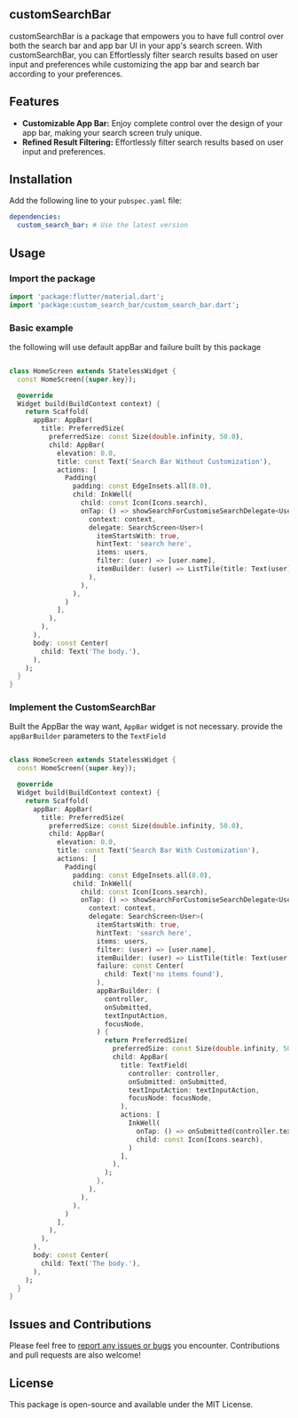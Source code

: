 ## customSearchBar

customSearchBar is a package that empowers you to have full control over both the search bar and app bar UI in your app's search screen. With customSearchBar, you can Effortlessly filter search results based on user input and preferences while customizing the app bar and search bar according to your preferences.

## Features

- **Customizable App Bar:** Enjoy complete control over the design of your app bar, making your search screen truly unique.
- **Refined Result Filtering:** Effortlessly filter search results based on user input and preferences.

## Installation

Add the following line to your `pubspec.yaml` file:

```yaml
dependencies:
  custom_search_bar: # Use the latest version
```

## Usage

### Import the package

```dart
import 'package:flutter/material.dart';
import 'package:custom_search_bar/custom_search_bar.dart';
```

### Basic example

the following will use default appBar and failure built by this package

```dart

class HomeScreen extends StatelessWidget {
  const HomeScreen({super.key});

  @override
  Widget build(BuildContext context) {
    return Scaffold(
      appBar: AppBar(
        title: PreferredSize(
          preferredSize: const Size(double.infinity, 50.0),
          child: AppBar(
            elevation: 0.0,
            title: const Text('Search Bar Without Customization'),
            actions: [
              Padding(
                padding: const EdgeInsets.all(8.0),
                child: InkWell(
                  child: const Icon(Icons.search),
                  onTap: () => showSearchForCustomiseSearchDelegate<User>(
                    context: context,
                    delegate: SearchScreen<User>(
                      itemStartsWith: true,
                      hintText: 'search here',
                      items: users,
                      filter: (user) => [user.name],
                      itemBuilder: (user) => ListTile(title: Text(user)),
                    ),
                  ),
                ),
              )
            ],
          ),
        ),
      ),
      body: const Center(
        child: Text('The body.'),
      ),
    );
  }
}

```

### Implement the CustomSearchBar

Built the AppBar the way want, `AppBar` widget is not necessary.
provide the `appBarBuilder` parameters to the `TextField`

```dart

class HomeScreen extends StatelessWidget {
  const HomeScreen({super.key});

  @override
  Widget build(BuildContext context) {
    return Scaffold(
      appBar: AppBar(
        title: PreferredSize(
          preferredSize: const Size(double.infinity, 50.0),
          child: AppBar(
            elevation: 0.0,
            title: const Text('Search Bar With Customization'),
            actions: [
              Padding(
                padding: const EdgeInsets.all(8.0),
                child: InkWell(
                  child: const Icon(Icons.search),
                  onTap: () => showSearchForCustomiseSearchDelegate<User>(
                    context: context,
                    delegate: SearchScreen<User>(
                      itemStartsWith: true,
                      hintText: 'search here',
                      items: users,
                      filter: (user) => [user.name],
                      itemBuilder: (user) => ListTile(title: Text(user.name)),
                      failure: const Center(
                        child: Text('no items found'),
                      ),
                      appBarBuilder: (
                        controller,
                        onSubmitted,
                        textInputAction,
                        focusNode,
                      ) {
                        return PreferredSize(
                          preferredSize: const Size(double.infinity, 50),
                          child: AppBar(
                            title: TextField(
                              controller: controller,
                              onSubmitted: onSubmitted,
                              textInputAction: textInputAction,
                              focusNode: focusNode,
                            ),
                            actions: [
                              InkWell(
                                onTap: () => onSubmitted(controller.text),
                                child: const Icon(Icons.search),
                              )
                            ],
                          ),
                        );
                      },
                    ),
                  ),
                ),
              )
            ],
          ),
        ),
      ),
      body: const Center(
        child: Text('The body.'),
      ),
    );
  }
}
```

## Issues and Contributions

Please feel free to [report any issues or bugs](https://github.com/safvan-husain/custom_search_bar.git/issues) you encounter. Contributions and pull requests are also welcome!

## License

This package is open-source and available under the MIT License.

```

```

```

```
